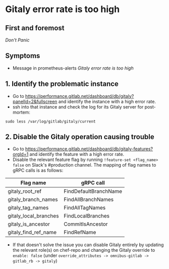 # Gitaly error rate is too high

## First and foremost

*Don't Panic*

## Symptoms

* Message in prometheus-alerts _Gitaly error rate is too high_

## 1. Identify the problematic instance

- Go to https://performance.gitlab.net/dashboard/db/gitaly?panelId=2&fullscreen and
identify the instance with a high error rate.
- ssh into that instance and check the log for its Gitaly server for post-mortem:

```
sudo less /var/log/gitlab/gitaly/current
```

## 2. Disable the Gitaly operation causing trouble

- Go to https://performance.gitlab.net/dashboard/db/gitaly-features?orgId=1 and identify the feature with a high error rate.
- Disable the relevant feature flag by running `!feature-set <flag_name> false`
on Slack's #production channel. The mapping of flag names to gRPC calls is as follows:


| Flag name             | gRPC call             |
|-----------------------|-----------------------|
| gitaly_root_ref       | FindDefaultBranchName |
| gitaly_branch_names   | FindAllBranchNames    |
| gitaly_tag_names      | FindAllTagNames       |
| gitaly_local_branches | FindLocalBranches     |
| gitaly_is_ancestor    | CommitIsAncestor      |
| gitaly_find_ref_name  | FindRefName           |


- If that doesn't solve the issue you can disable Gitaly entirely by updating
the relevant role(s) on chef-repo and changing the Gitaly override to
`enable: false` (under `override_attributes -> omnibus-gitlab -> gitlab_rb -> gitaly`)
